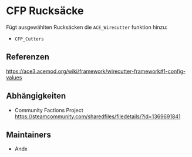 # CFP Rucksäcke

Fügt ausgewählten Rucksäcken die `ACE_Wirecutter` funktion hinzu:

- `CFP_Cutters`

## Referenzen

<https://ace3.acemod.org/wiki/framework/wirecutter-framework#1-config-values>

## Abhängigkeiten

- Community Factions Project <https://steamcommunity.com/sharedfiles/filedetails/?id=1369691841>

## Maintainers

- Andx
